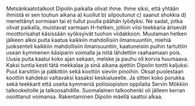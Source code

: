 
Metsänkaatotalkoot Dipolin paikalla olivat ihme. Ihme siksi, että yhtään ihmistä ei sen touhun aikana 
a) kuollut b) silpoutunut c) saanut shokkia d) menettänyt sormiaan tai e) tullut puulla päähän lyödyksi. 
Ne sadat, jotka olivat paikalla, muistavat varmaan H-hetken, jolloin viisi teekkaria ärisevät 
moottorisahat käsissään syöksyivät tuohon viidakkoon. Muutaman hetken jälkeen alkoi puita kaatua 
kaikkiin mahdollisiin ilmansuuntiin, miehiä juoksenteli kaikkiin mahdollisiin ilmansuuntiin, 
kaatuneisiin puihin tartuttiin usean kymmenen käsiparin voimalla ja niitä lähdettiin raahaamaan pois. 
Uusia puita kaatui koko ajan sekaan, melske ja pauhu oli korvia huumaava. Kaksi tuntia kesti tätä 
mekkalaa ja sinä aikana ajettiin Dipolin tontti kaljuksi. Puut karsittiin ja pätkittiin sekä koottiin sieviin 
pinoihin. Oksat puolestaan koottiin kahdeksi valtavaksi kasaksi keskialueelle. Ja sitten koko porukka 
sekä teekkarit että useita kymmeniä poliisiopiston oppilaita Servin Mökkiin talkookeitolle ja 
talkoosahdille. Suomalainen talkoohenki oli jälleen kerran osoittanut voimansa. Rakentaminen Dipolin 
mäellä saattoi alkaa.
